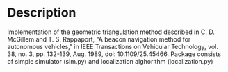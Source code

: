# Description
Implementation of the geometric triangulation method described in C. D. McGillem and T. S. Rappaport, "A beacon navigation method for autonomous vehicles," in IEEE Transactions on Vehicular Technology, vol. 38, no. 3, pp. 132-139, Aug. 1989, doi: 10.1109/25.45466. 
Package consists of simple simulator (sim.py) and localization alghorithm (localization.py)

